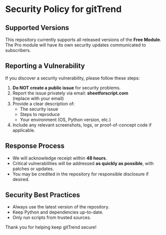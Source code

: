 # Security Policy for gitTrend

## Supported Versions
This repository currently supports all released versions of the **Free Module**. The Pro module will have its own security updates communicated to subscribers.

## Reporting a Vulnerability
If you discover a security vulnerability, please follow these steps:

1. **Do NOT create a public issue** for security problems.
2. Report the issue privately via email: **sheetforscript.com**  
   (replace with your email)
3. Provide a clear description of:
   - The security issue
   - Steps to reproduce
   - Your environment (OS, Python version, etc.)
4. Include any relevant screenshots, logs, or proof-of-concept code if applicable.

## Response Process
- We will acknowledge receipt within **48 hours**.
- Critical vulnerabilities will be addressed **as quickly as possible**, with patches or updates.
- You may be credited in the repository for responsible disclosure if desired.

## Security Best Practices
- Always use the latest version of the repository.
- Keep Python and dependencies up-to-date.
- Only run scripts from trusted sources.

Thank you for helping keep gitTrend secure!
